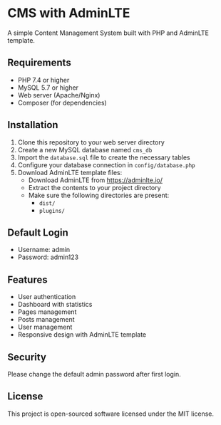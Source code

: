 # CMS with AdminLTE

A simple Content Management System built with PHP and AdminLTE template.

## Requirements

- PHP 7.4 or higher
- MySQL 5.7 or higher
- Web server (Apache/Nginx)
- Composer (for dependencies)

## Installation

1. Clone this repository to your web server directory
2. Create a new MySQL database named `cms_db`
3. Import the `database.sql` file to create the necessary tables
4. Configure your database connection in `config/database.php`
5. Download AdminLTE template files:
   - Download AdminLTE from https://adminlte.io/
   - Extract the contents to your project directory
   - Make sure the following directories are present:
     - `dist/`
     - `plugins/`

## Default Login

- Username: admin
- Password: admin123

## Features

- User authentication
- Dashboard with statistics
- Pages management
- Posts management
- User management
- Responsive design with AdminLTE template

## Security

Please change the default admin password after first login.

## License

This project is open-sourced software licensed under the MIT license.